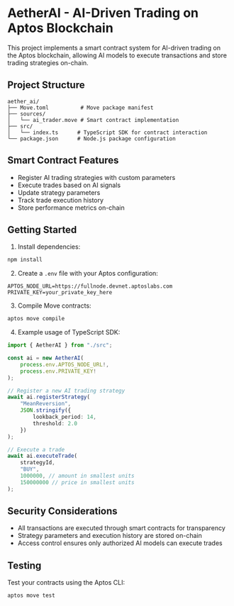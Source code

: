 # AetherAI - AI-Driven Trading on Aptos Blockchain

This project implements a smart contract system for AI-driven trading on the Aptos blockchain, allowing AI models to execute transactions and store trading strategies on-chain.

## Project Structure

```
aether_ai/
├── Move.toml          # Move package manifest
├── sources/
│   └── ai_trader.move # Smart contract implementation
├── src/
│   └── index.ts      # TypeScript SDK for contract interaction
└── package.json      # Node.js package configuration
```

## Smart Contract Features

- Register AI trading strategies with custom parameters
- Execute trades based on AI signals
- Update strategy parameters
- Track trade execution history
- Store performance metrics on-chain

## Getting Started

1. Install dependencies:
```bash
npm install
```

2. Create a `.env` file with your Aptos configuration:
```
APTOS_NODE_URL=https://fullnode.devnet.aptoslabs.com
PRIVATE_KEY=your_private_key_here
```

3. Compile Move contracts:
```bash
aptos move compile
```

4. Example usage of TypeScript SDK:
```typescript
import { AetherAI } from "./src";

const ai = new AetherAI(
    process.env.APTOS_NODE_URL!,
    process.env.PRIVATE_KEY!
);

// Register a new AI trading strategy
await ai.registerStrategy(
    "MeanReversion",
    JSON.stringify({
        lookback_period: 14,
        threshold: 2.0
    })
);

// Execute a trade
await ai.executeTrade(
    strategyId,
    "BUY",
    1000000, // amount in smallest units
    150000000 // price in smallest units
);
```

## Security Considerations

- All transactions are executed through smart contracts for transparency
- Strategy parameters and execution history are stored on-chain
- Access control ensures only authorized AI models can execute trades

## Testing

Test your contracts using the Aptos CLI:
```bash
aptos move test
```

